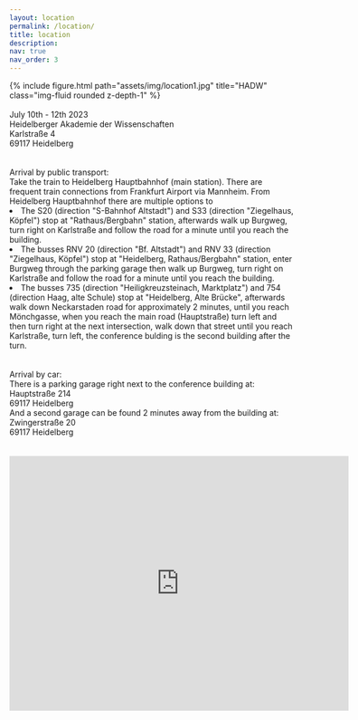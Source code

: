 ```yaml
---
layout: location
permalink: /location/
title: location
description:
nav: true
nav_order: 3
---
```


<div class="row">
  <div class="col-sm mt-3 mt-md-0">
      {% include figure.html path="assets/img/location1.jpg" title="HADW" class="img-fluid rounded z-depth-1" %}
  </div>
</div>
<br>
July 10th - 12th 2023
<br>
Heidelberger Akademie der Wissenschaften <br>
Karlstraße 4<br>
69117 Heidelberg<br>
<br>
<br>
Arrival by public transport:<br>
Take the train to Heidelberg Hauptbahnhof (main station). There are frequent train connections from Frankfurt Airport via Mannheim. From Heidelberg Hauptbahnhof there are multiple options to
<li>The S20 (direction "S-Bahnhof Altstadt") and S33 (direction "Ziegelhaus, Köpfel") stop at "Rathaus/Bergbahn" station, afterwards walk up Burgweg, turn right on Karlstraße and follow the road for a minute until you reach the building.</li>
<li>The busses RNV 20 (direction "Bf. Altstadt") and RNV 33 (direction "Ziegelhaus, Köpfel") stop at "Heidelberg, Rathaus/Bergbahn" station, enter Burgweg through the parking garage then walk up Burgweg, turn right on Karlstraße and follow the road for a minute until you reach the building.</li>
<li>The busses 735 (direction "Heiligkreuzsteinach, Marktplatz") and 754 (direction Haag, alte Schule) stop at "Heidelberg, Alte Brücke", afterwards walk down Neckarstaden road for approximately 2 minutes, until you reach Mönchgasse, when you reach the main road (Hauptstraße) turn left and then turn right at the next intersection, walk down that street until you reach Karlstraße, turn left, the conference bulding is the second building after the turn.</li>
<br>
<br>
Arrival by car:<br>
There is a parking garage right next to the conference building at:<br>
Hauptstraße 214<br>
69117 Heidelberg<br>
And a second garage can be found 2 minutes away from the building at:<br>
Zwingerstraße 20<br>
69117 Heidelberg<br>
<br>
<br>
<iframe src="https://www.google.com/maps/embed?pb=!1m18!1m12!1m3!1d2595.8449917730813!2d8.710792316116992!3d49.4118369793455!2m3!1f0!2f0!3f0!3m2!1i1024!2i768!4f13.1!3m3!1m2!1s0x4797c1078d7635f5%3A0xa02490bc4baea071!2sHeidelberger%20Akademie%20der%20Wissenschaften!5e0!3m2!1sde!2sde!4v1673888590124!5m2!1sde!2sde" width="600" height="450" style="border:0;" allowfullscreen="" loading="lazy" referrerpolicy="no-referrer-when-downgrade"></iframe>
